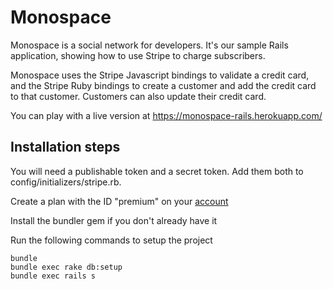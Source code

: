 # Monospace

Monospace is a social network for developers. It's our sample Rails
application, showing how to use Stripe to charge subscribers.

Monospace uses the Stripe Javascript bindings to validate a credit card, and
the Stripe Ruby bindings to create a customer and add the credit card to that
customer. Customers can also update their credit card.

You can play with a live version at https://monospace-rails.herokuapp.com/

## Installation steps

You will need a publishable token and a secret token. Add them both to
config/initializers/stripe.rb.

Create a plan with the ID "premium" on your
[account](https://manage.stripe.com/#test/plans)

Install the bundler gem if you don't already have it

Run the following commands to setup the project

    bundle
    bundle exec rake db:setup
    bundle exec rails s
